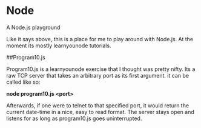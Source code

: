 # Node

A Node.js playground

Like it says above, this is a place for me to play around with Node.js. 
At the moment its mostly learnyounode tutorials. 

##Program10.js

Program10.js is a learnyounode exercise that I thought was pretty nifty.
Its a raw TCP server that takes an arbitrary port as its first argument.
it can be called like so:

**node program10.js \<port\>**

Afterwards, if one were to telnet to that specified port, it would return
the current date-time in a nice, easy to read format. The server stays 
open and listens for as long as program10.js goes uninterrupted.
